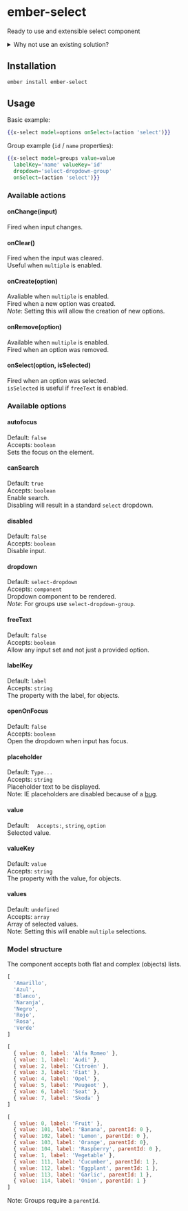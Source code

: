 # ember-select
Ready to use and extensible select component

<details>
  <summary>Why not use an existing solution?</summary>
  <p>
Existing components either do too much or too little.
I wanted a solution that would work for most cases, while still allows extensibility.

Some issues and dislikes of existing solutions:
 - `ember-select-box`
    * no css, have to style it
    * too abstract, over 50 files
    * multiple ways to do the same (compose, extend, create)
    * api surface very large
 - `ember-cli-selectize`
    * based on a jQuery plugin
    * dependent on bower
    * doesn't work properly with a plain array of objects
    * mutates the model directly
    * style issues (from `selectize`)
    * `selectize` not really maintained anymore
 - `ember-power-select`
    * [huge api surface](https://twitter.com/ember_map/status/761994924724260865)
    * very large payload
    * default style based on `select2` (ugly)
    * does things that do not belong in a select component, such as data fetching


Size is another issue. While the compressed code might not be huge, it's still code that will have to be executed on the client, which is not great for mobile devices.

Size difference based on `Ember 2.8`:

|                       | CSS     | CSS gzip | JS        | JS gzip  | Total gzip | Diff gzip |
|-----------------------|---------|----------|-----------|----------|------------|-----------|
| `ember-select`        | 2.26 KB | 837 B    | 27.63 KB  | 4.82 KB  | 4.83 KB    | -         |
| `ember-select-box`    | 0       | 0        | 47.25 KB  | 6.27 KB  | 6.27 KB    | +30%      |
| `ember-cli-selectize` | 9.06 KB | 1.91 KB  | 56.29 KB  | 16.58 KB | 18.49 KB   | +282%     |
| `ember-power-select`  | 6.07 KB | 1.27 KB  | 160.13 KB | 31.49 KB | 32.76 KB   | +578%     |

```
ember 2.8
 - size-47970b6d059982b357dbe80cc4712d57.js: 3.82 KB (1.15 KB gzipped)
 - size-d41d8cd98f00b204e9800998ecf8427e.css: 0 B
 - vendor-d41d8cd98f00b204e9800998ecf8427e.css: 0 B
 - vendor-e837a5027df7ab84378241e40df98e4f.js: 656.33 KB (175.75 KB gzipped)

ember-select
 - size-2f65552abd00039f0d5bfa9d0e7a7dcf.js: 5.09 KB (1.25 KB gzipped)
 - size-d41d8cd98f00b204e9800998ecf8427e.css: 0 B
 - vendor-26fa5313284eb3f6427de885adb3c822.js: 682.69 KB (180.47 KB gzipped
 - vendor-d76fdb92394f4633584380340f3b47b0.css: 2.26 KB (837 B gzipped)

ember-select-box
 - size-38dd07aa0fc28c4626ab725f96433857.js: 6.93 KB (1.35 KB gzipped)
 - size-d41d8cd98f00b204e9800998ecf8427e.css: 0 B
 - vendor-757f209cd9572d0bb899921420362ed7.js: 700.47 KB (181.82 KB gzipped)
 - vendor-d41d8cd98f00b204e9800998ecf8427e.css: 0 B

ember-selectize
 - size-26011fdbb8d0fc034b02071c70f76ba7.js: 3.95 KB (1.17 KB gzipped)
 - size-d41d8cd98f00b204e9800998ecf8427e.css: 0 B
 - vendor-30d3db96009d4a13d774196e28bf69e8.css: 9.06 KB (1.91 KB gzipped)
 - vendor-daa7db357610f9f28d4cfb83549b150e.js: 712.49 KB (192.31 KB gzipped)

ember-power-select
 - size-45386a78080a4cd7ad90b4ed4482e451.js: 12.14 KB (2.2 KB gzipped)
 - size-d41d8cd98f00b204e9800998ecf8427e.css: 0 B
 - vendor-70bc39ab67910a4925849ff8b9eae5b7.css: 6.07 KB (1.27 KB gzipped)
 - vendor-78b1f73b38fd153fd0c3509e5b2f2376.js: 808.14 KB (206.19 KB gzipped)
 ```
  </p>
</details>

## Installation

```bash
ember install ember-select
```


## Usage
Basic example:

```handlebars
{{x-select model=options onSelect=(action 'select')}}
```

Group example (`id` / `name` properties):
```handlebars
{{x-select model=groups value=value
  labelKey='name' valueKey='id'
  dropdown='select-dropdown-group'
  onSelect=(action 'select')}}
```


### Available actions
#### onChange(input)
Fired when input changes.

#### onClear()
Fired when the input was cleared.  
Useful when `multiple` is enabled.

#### onCreate(option)
Avaliable when `multiple` is enabled.  
Fired when a new option was created.  
*Note*: Setting this will allow the creation of new options.

#### onRemove(option)
Available when `multiple` is enabled.  
Fired when an option was removed.

#### onSelect(option, isSelected)
Fired when an option was selected.  
`isSelected` is useful if `freeText` is enabled.


### Available options
#### autofocus
Default: `false`  
Accepts: `boolean`  
Sets the focus on the element.

#### canSearch
Default: `true`  
Accepts: `boolean`  
Enable search.  
Disabling will result in a standard `select` dropdown.

#### disabled
Default: `false`  
Accepts: `boolean`  
Disable input.

#### dropdown
Default: `select-dropdown`  
Accepts: `component`  
Dropdown component to be rendered.  
*Note*: For groups use `select-dropdown-group`.

#### freeText
Default: `false`  
Accepts: `boolean`  
Allow any input set and not just a provided option.

#### labelKey
Default: `label`  
Accepts: `string`  
The property with the label, for objects.

#### openOnFocus
Default: `false`  
Accepts: `boolean`  
Open the dropdown when input has focus.

#### placeholder
Default: `Type...`  
Accepts: `string`  
Placeholder text to be displayed.  
Note: IE placeholders are disabled because of a [bug](https://connect.microsoft.com/IE/feedback/details/810538/).

#### value
Default: ``  
Accepts: ``, `string`, `option`  
Selected value.

#### valueKey
Default: `value`  
Accepts: `string`  
The property with the value, for objects.

#### values
Default: `undefined`  
Accepts: `array`  
Array of selected values.  
Note: Setting this will enable `multiple` selections.


### Model structure
The component accepts both flat and complex (objects) lists.

```js
[
  'Amarillo',
  'Azul',
  'Blanco',
  'Naranja',
  'Negro',
  'Rojo',
  'Rosa',
  'Verde'
]
```

```js
[
  { value: 0, label: 'Alfa Romeo' },
  { value: 1, label: 'Audi' },
  { value: 2, label: 'Citroën' },
  { value: 3, label: 'Fiat' },
  { value: 4, label: 'Opel' },
  { value: 5, label: 'Peugeot' },
  { value: 6, label: 'Seat' },
  { value: 7, label: 'Skoda' }
]
```

```js
[
  { value: 0, label: 'Fruit' },
  { value: 101, label: 'Banana', parentId: 0 },
  { value: 102, label: 'Lemon', parentId: 0 },
  { value: 103, label: 'Orange', parentId: 0},
  { value: 104, label: 'Raspberry', parentId: 0 },
  { value: 1, label: 'Vegetable' },
  { value: 111, label: 'Cucumber', parentId: 1 },
  { value: 112, label: 'Eggplant', parentId: 1 },
  { value: 113, label: 'Garlic', parentId: 1 },
  { value: 114, label: 'Onion', parentId: 1 }
]
```
Note: Groups require a `parentId`.
